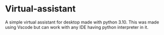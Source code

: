 # Virtual-assistant
A simple virtual assistant for desktop made with python 3.10.
This was made using Vscode but can work with any IDE having python interpreter in it.

